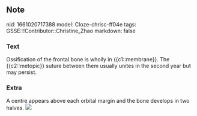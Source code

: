 ## Note
nid: 1661020717388
model: Cloze-chrisc-ff04e
tags: GSSE::!Contributor::Christine_Zhao
markdown: false

### Text
<div>
  <div>
    <div>
      Ossification of the frontal bone is wholly in
      {{c1::membrane}}. The {{c2::metopic}} suture between them
      usually unites in the second year but may persist.
    </div>
  </div>
</div>

### Extra
<div>
  <div>
    <div>A centre appears above each orbital margin and the bone
    develops in two halves. <img src= 
    "Location-of-the-metopic-suture-indicated-by-arrows-in-the-human-skull.png">
    </div>
  </div>
</div>
